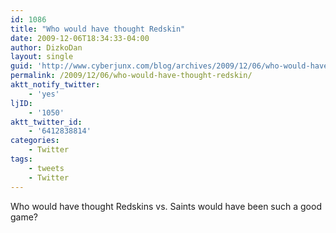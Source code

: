 ```yaml
---
id: 1086
title: "Who would have thought Redskin"
date: 2009-12-06T18:34:33-04:00
author: DizkoDan
layout: single
guid: 'http://www.cyberjunx.com/blog/archives/2009/12/06/who-would-have-thought-redskin/'
permalink: /2009/12/06/who-would-have-thought-redskin/
aktt_notify_twitter:
    - 'yes'
ljID:
    - '1050'
aktt_twitter_id:
    - '6412838814'
categories:
    - Twitter
tags:
    - tweets
    - Twitter
---
```


Who would have thought Redskins vs. Saints would have been such a good game?